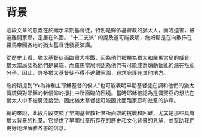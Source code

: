 # 背景

這段文章的意義在於顯示早期基督徒，特別是歸依基督教的猶太人，面臨迫害，被迫離開家鄉，定居在外國。 "十二支派" 的提及還可能表明，詹姆斯是在向散佈在羅馬帝國各地的猶太基督徒發表演講。

從歷史上看，猶太基督徒面臨重大挑戰，因為他們被視為猶太和羅馬當局的威脅。猶太當局認為他們是異端，而羅馬當局則認為他們有可能成為煽動動亂的潛在叛亂分子。因此，許多猶太基督徒不得不逃離家園，尋求庇護在其他地方。

詹姆斯提到"作為神和主耶穌基督的僕人"也可能表明早期基督徒在調和他們的猶太傳統與對耶穌的新信仰的掙扎中所面臨的困境。當時耶穌被認為是彌賽亞的想法在猶太人中不被廣泛接受，因此猶太基督徒可能因此面臨家庭和社羣的排斥。

總的來說，此段片段突顯了早期基督教社羣所面臨的挑戰和困難，尤其是那些具有猶太背景的社羣。它提供了早期社羣所存在的歷史和文化背景的見解，並幫助我們更好地理解雅各書的信息。